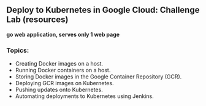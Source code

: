 ## Deploy to Kubernetes in Google Cloud: Challenge Lab (resources)
**go web application, serves only 1 web page**
### Topics: 
-  Creating Docker images on a host.
-  Running Docker containers on a host.
 - Storing Docker images in the Google Container Repository (GCR).
 - Deploying GCR images on Kubernetes.
-  Pushing updates onto Kubernetes.
-  Automating deployments to Kubernetes using Jenkins.
